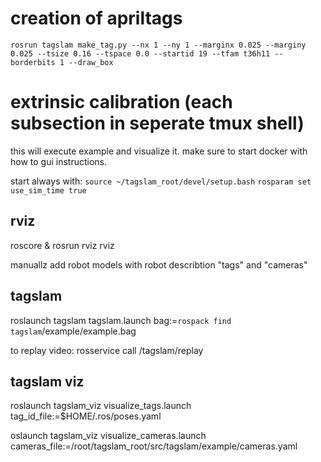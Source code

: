 #  creation of apriltags
`rosrun tagslam make_tag.py --nx 1 --ny 1 --marginx 0.025 --marginy 0.025 --tsize 0.16 --tspace 0.0 --startid 19 --tfam t36h11 --borderbits 1 --draw_box`

# extrinsic calibration (each subsection in seperate tmux shell)

this will execute example and visualize it. make sure to start docker with how to gui instructions.

start always with: 
`source ~/tagslam_root/devel/setup.bash`
`rosparam set use_sim_time true`


## rviz
roscore &
rosrun rviz rviz

manuallz add robot models with robot describtion "tags" and "cameras"

## tagslam

roslaunch tagslam tagslam.launch bag:=`rospack find tagslam`/example/example.bag

to replay video:
rosservice call /tagslam/replay


## tagslam viz

roslaunch tagslam_viz visualize_tags.launch tag_id_file:=$HOME/.ros/poses.yaml

oslaunch tagslam_viz visualize_cameras.launch cameras_file:=/root/tagslam_root/src/tagslam/example/cameras.yaml





